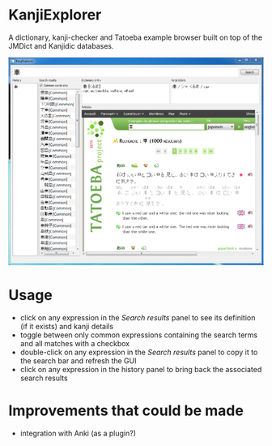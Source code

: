 KanjiExplorer
=============

A dictionary, kanji-checker and Tatoeba example browser built on top of the JMDict and Kanjidic databases.

![Screencap](Screenshot/2013_10_14.PNG)

# Usage

- click on any expression in the *Search results* panel to see its definition (if it exists) and kanji details
- toggle between only common expressions containing the search terms and all matches with a checkbox
- double-click on any expression in the *Search results* panel to copy it to the search bar and refresh the GUI
- click on any expression in the history panel to bring back the associated search results

# Improvements that could be made

- integration with Anki (as a plugin?)

